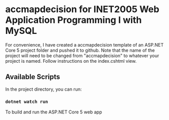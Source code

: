 # accmapdecision for INET2005 Web Application Programming I with MySQL

For convenience, I have created a accmapdecision template of an ASP.NET Core 5 project folder and pushed it to github. Note that the name of the project will need to be changed from "accmapdecision" to whatever your project is named. Follow instructions on the index.cshtml view.

## Available Scripts

In the project directory, you can run:

### `dotnet watch run`

To build and run the ASP.NET Core 5 web app